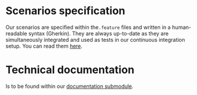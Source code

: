 # Scenarios specification

Our scenarios are specified within the`.feature` files and written in a human-readable syntax (Gherkin). They are always up-to-date as they are simultaneously integrated and used as tests in our continuous integration setup. You can read them [here](https://relishapp.com/leihs/).

# Technical documentation

Is to be found within our [documentation submodule](https://github.com/leihs/leihs_documentation/tree/master).

